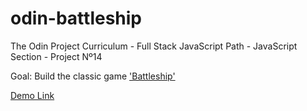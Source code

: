 # odin-battleship

The Odin Project Curriculum - Full Stack JavaScript Path - JavaScript Section - Project Nº14

Goal: Build the classic game ['Battleship'](<https://en.wikipedia.org/wiki/Battleship_(game)>)

[Demo Link](https://stanimirkosev.github.io/odin-battleship/)
